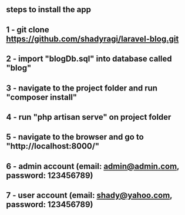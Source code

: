 ## steps to install the app

## 1 - git clone https://github.com/shadyragi/laravel-blog.git

## 2 - import "blogDb.sql" into database called "blog"

## 3 - navigate to the project folder and run "composer install"

## 4 - run "php artisan serve" on project folder

## 5 - navigate to the browser and go to "http://localhost:8000/"

## 6 - admin account  (email: admin@admin.com,  password: 123456789)

## 7 - user account (email: shady@yahoo.com,  password: 123456789)